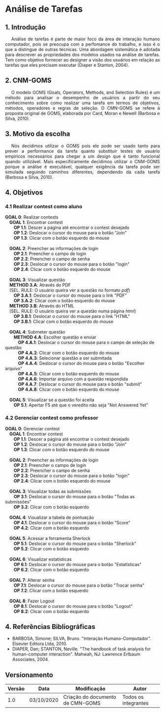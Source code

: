 # Análise de Tarefas

## 1. Introdução

<p style="text-indent: 20px; text-align: justify">
Análise de tarefas é parte de maior foco da área de interação humano computador, pois se preocupa com a perfomance do trabalho, e isso é o que a distingue de outras técnicas. Uma abordagem sistemática é adotada para descrever as propriedades dos modelos usados na análise de tarefas. Tem como objetivo fornecer ao designer a visão dos usuários em relação as tarefas que eles precisam executar (Diaper e Stanton, 2004).
</p>

## 2. CNM-GOMS

<p style="text-indent: 20px; text-align: justify"> 
O modelo GOMS (Goals, Operators, Methods, and Selection Rules) é um método para analisar o desempenho de usuários a partir do seu conhecimento sobre como realizar uma tarefa em termos de objetivos, métodos, operadores e regras de seleção. O CMN-GOMS se refere à proposta original de GOMS, elaborada por Card, Moran e Newell (Barbosa e Silva, 2010).
</p>

## 3. Motivo da escolha

<p style="text-indent: 20px; text-align: justify">
Nós decidimos utilizar o GOMS pois ele pode ser usado tanto para prever a performance da tarefa quanto substituir testes de usuário empíricos necessários para chegar a um design que é tanto funcional quando utilizável. Mais especificamente decidimos utilizar o CNM-GOMS porque a análise é executável, qualquer exigência da tarefa pode ser simulada seguindo caminhos diferentes, dependendo da cada tarefa (Barbosa e Silva, 2010).
</p>

## 4. Objetivos

### 4.1 Realizar contest como aluno

<p>
<b>GOAL 0</b>: Realizar contests
<br>&emsp;<b>GOAL 1</b>: Encontrar contest
<br>&emsp;&emsp;<b>OP 1.1</b>: Descer a página até encontrar o contest desejado
<br>&emsp;&emsp;<b>OP 1.2</b>: Deslocar o cursor do mouse para o botão "Join"
<br>&emsp;&emsp;<b>OP 1.3</b>: Clicar com o botão esquerdo do mouse
<br>
<br>&emsp;<b>GOAL 2</b>: Preencher as informações de login
<br>&emsp;&emsp;<b>OP 2.1</b>: Preencher o campo de login
<br>&emsp;&emsp;<b>OP 2.2</b>: Preencher o campo de senha
<br>&emsp;&emsp;<b>OP 2.3</b>: Deslocar o cursor do mouse para o botão "login"
<br>&emsp;&emsp;<b>OP 2.4</b>: Clicar com o botão esquerdo do mouse
<br>
<br>&emsp;<b>GOAL 3</b>: Visualizar questão
<br>&emsp;<b>METHOD 3.A</b>: Através do PDF
<br>&emsp;(SEL. RULE: O usuário queira ver a questão no formato <i>pdf</i>)
<br>&emsp;&emsp;<b>OP 3.A.1</b>: Deslocar o cursor do mouse para o link "PDF"
<br>&emsp;&emsp;<b>OP 3.A.2</b>: Clicar com o botão esquerdo do mouse
<br>&emsp;<b>METHOD 3.B</b>: Através do HTML
<br>&emsp;(SEL. RULE: O usuário queira ver a questão numa página <i>html</i>)
<br>&emsp;&emsp;<b>OP 3.B.1</b>: Deslocar o cursor do mouse para o link "HTML"
<br>&emsp;&emsp;<b>OP 3.B.1</b>: Clicar com o botão esquerdo do mouse
<br>
<br>&emsp;<b>GOAL 4</b>: Submeter questão
<br>&emsp;&emsp;<b>METHOD 4.A</b>: Escolher questão e enviar
<br>&emsp;&emsp;&emsp;<b>OP 4.A.1</b>: Deslocar o cursor do mouse para o campo de seleção de questão
<br>&emsp;&emsp;&emsp;<b>OP 4.A.2</b>: Clicar com o botão esquerdo do mouse
<br>&emsp;&emsp;&emsp;<b>OP 4.A.3</b>: Selecionar questão a ser submitada
<br>&emsp;&emsp;&emsp;<b>OP 4.A.4</b>: Deslocar o cursor do mouse para o botão "Escolher arquivo"
<br>&emsp;&emsp;&emsp;<b>OP 4.A.5</b>: Clicar com o botão esquerdo do mouse
<br>&emsp;&emsp;&emsp;<b>OP 4.A.6</b>: Importar arquivo com a questão respondida
<br>&emsp;&emsp;&emsp;<b>OP 4.A.7</b>: Deslocar o cursor do mouse para o botão "submit"
<br>&emsp;&emsp;&emsp;<b>OP 4.A.8</b>: Clicar com o botão esquerdo do mouse
<br>
<br>&emsp;<b>GOAL 5</b>: Visualizar se a questão foi aceita
<br>&emsp;&emsp;<b>OP 5.1</b>: Apertar F5 até que o veredito não seja "Not Answered Yet"
</p>

### 4.2 Gerenciar contest como professor

<p>
<b>GOAL 0</b>: Gerenciar contest
<br>&emsp;<b>GOAL 1</b>: Encontrar contest
<br>&emsp;&emsp;<b>OP 1.1</b>: Descer a página até encontrar o contest desejado
<br>&emsp;&emsp;<b>OP 1.2</b>: Deslocar o cursor do mouse para o botão "Join"
<br>&emsp;&emsp;<b>OP 1.3</b>: Clicar com o botão esquerdo do mouse
<br>
<br>&emsp;<b>GOAL 2</b>: Preencher as informações de login
<br>&emsp;&emsp;<b>OP 2.1</b>: Preencher o campo de login
<br>&emsp;&emsp;<b>OP 2.2</b>: Preencher o campo de senha
<br>&emsp;&emsp;<b>OP 2.3</b>: Deslocar o cursor do mouse para o botão "login"
<br>&emsp;&emsp;<b>OP 2.4</b>: Clicar com o botão esquerdo do mouse
<br>
<br>&emsp;<b>GOAL 3</b>: Visualizar todas as submissões
<br>&emsp;&emsp;<b>OP 3.1</b>: Deslocar o cursor do mouse para o botão "Todas as submissões"
<br>&emsp;&emsp;<b>OP 3.2</b>: Clicar com o botão esquerdo
<br>
<br>&emsp;<b>GOAL 4</b>: Visualizar a tabela de pontuação
<br>&emsp;&emsp;<b>OP 4.1</b>: Deslocar o cursor do mouse para o botão "Score"
<br>&emsp;&emsp;<b>OP 4.2</b>: Clicar com o botão esquerdo
<br>
<br>&emsp;<b>GOAL 5</b>: Acessar a ferramenta Sherlock
<br>&emsp;&emsp;<b>OP 5.1</b>: Deslocar o cursor do mouse para o botão "Sherlock"
<br>&emsp;&emsp;<b>OP 5.2</b>: Clicar com o botão esquerdo
<br>
<br>&emsp;<b>GOAL 6</b>: Visualizar estatísticas
<br>&emsp;&emsp;<b>OP 6.1</b>: Deslocar o cursor do mouse para o botão "Estatísticas"
<br>&emsp;&emsp;<b>OP 6.2</b>: Clicar com o botão esquerdo
<br>
<br>&emsp;<b>GOAL 7</b>: Alterar senha
<br>&emsp;&emsp;<b>OP 7.1</b>: Deslocar o cursor do mouse para o botão "Trocar senha"
<br>&emsp;&emsp;<b>OP 7.2</b>: Clicar com o botão esquerdo
<br>
<br>&emsp;<b>GOAL 8</b>: Fazer Logout
<br>&emsp;&emsp;<b>OP 8.1</b>: Deslocar o cursor do mouse para o botão "Logout"
<br>&emsp;&emsp;<b>OP 8.2</b>: Clicar com o botão esquerdo
<br>
</p>

## 4. Referências Bibliográficas

- BARBOSA, Simone; SILVA, Bruno. "Interação Humano-Computador". Elsevier Editora Ltda, 2010.
- DIAPER, Dan; STANTON, Neville. "The handbook of task analysis for human-computer interaction". Mahwah, NJ: Lawrence Erlbaum Associates, 2004.


## Versionamento
| Versão | Data | Modificação | Autor |
|--|--|--|--|
| 1.0 | 03/10/2020 | Criação do documento de CMN-GOMS | Todos os integrantes |
